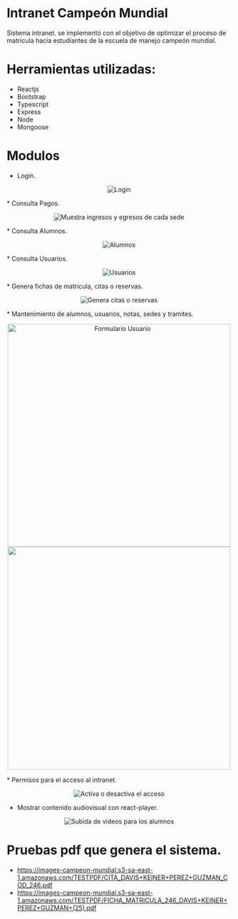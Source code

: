 # Intranet Campeón Mundial

Sistema intranet. se implementó con el objetivo de optimizar el proceso de matricula hacia estudiantes de la escuela de manejo campeón mundial.

# Herramientas utilizadas:

* Reactjs
* Bootstrap
* Typescript
* Express
* Node
* Mongoose

# Modulos

* Login.

<p align="center">
  <img src="https://i.ibb.co/9tBj4QG/Login.png" title="Login">
</p>
* Consulta Pagos.

<p align="center">
  <img src="https://i.ibb.co/VNGJFQJ/Caja.png" title="Muestra ingresos y egresos de cada sede">
</p>
* Consulta Alumnos.

<p align="center">
  <img src="https://i.ibb.co/5BLrHk9/Lista-Alumnos.png" title="Alumnos">
</p>
* Consulta Usuarios.

<p align="center">
  <img src="https://i.ibb.co/Ycct20F/Usuarios.png" title="Usuarios">
</p>
* Genera fichas de matricula, citas o reservas.

<p align="center">
  <img src="https://i.ibb.co/MRMncM9/Generar-Cita.png" title="Genera citas o reservas">
</p>
* Mantenimiento de alumnos, usuarios, notas, sedes y tramites.

<p align="center">
  <img src="https://i.ibb.co/pQjxRmn/Usuarios-Form.png" width="500" title="Formulario Usuario">
  <img src="https://i.ibb.co/yW9HRcC/Alumno-Form.png" width="500">
</p>
* Permisos para el acceso al intranet.

<p align="center">
  <img src="https://i.ibb.co/dp1v2yG/PERMISOS.png" title="Activa o desactiva el acceso">
</p>

* Mostrar contenido audiovisual con react-player.
<p align="center">
  <img src="https://i.ibb.co/jHspKVT/mostrar-Videos.png" title="Subida de videos para los alumnos">
</p>

# Pruebas pdf que genera el sistema.

* https://images-campeon-mundial.s3-sa-east-1.amazonaws.com/TESTPDF/CITA_DAVIS+KEINER+PEREZ+GUZMAN_COD_246.pdf
* https://images-campeon-mundial.s3-sa-east-1.amazonaws.com/TESTPDF/FICHA_MATRICULA_246_DAVIS+KEINER+PEREZ+GUZMAN+(25).pdf
